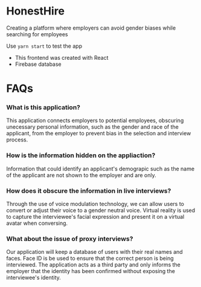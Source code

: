# HonestHire
Creating a platform where employers can avoid gender biases while searching for employees

Use `yarn start` to test the app

* This frontend was created with React
* Firebase database


# FAQs

### What is this application? 
This application connects employers to potential employees, obscuring unecessary personal information, such as the gender and race of the applicant, from the employer to prevent bias in the selection and interview process.

### How is the information hidden on the appliaction?
Information that could identify an applicant's demograpic such as the name of the applicant are not shown to the employer and are only.

### How does it obscure the information in live interviews?
Through the use of voice modulation technology, we can allow users to convert or adjust their voice to a gender neutral voice. Virtual reality is used to capture the interviewee's facial expression and present it on a virtual avatar when conversing.

### What about the issue of proxy interviews?
Our application will keep a database of users with their real names and faces. Face ID is be used to ensure that the correct person is being interviewed. The application acts as a third party and only informs the employer that the identity has been confirmed without exposing the interviewee's identity.

